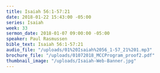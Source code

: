 ```yaml
---
title: Isaiah 56:1-57:21
date: 2018-01-22 15:43:00 -05:00
series: Isaiah
week: 33
sermon_date: 2018-01-07 09:00:00 -05:00
speaker: Paul Rasmussen
bible_text: Isaiah 56:1-57:21
audio_file: "/uploads/01%20Isaiah%2056_1-57_21%201.mp3"
brochure_file: "/uploads/01072018_MCCProgram_proof2.pdf"
thumbnail_image: "/uploads/Isaiah-Web-Banner.jpg"
---
```


